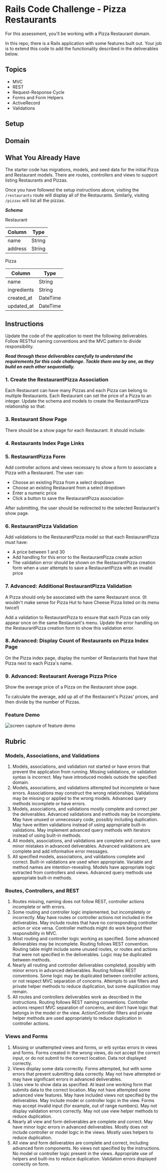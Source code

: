 # Rails Code Challenge - Pizza Restaurants

For this assessment, you'll be working with a Pizza Restaurant domain.

In this repo, there is a Rails application with some features built out. Your job is to extend this code to add the functionality described in the deliverables below.

## Topics

- MVC
- REST
- Request-Response Cycle
- Forms and Form Helpers
- ActiveRecord
- Validations

## Setup
<!-- 
Before you begin coding your solution, clone this repo and then `cd` into it. Then run `bundle install`, `rails db:migrate`, and `rails db:seed` to install dependencies and set up the database, and run `rails s` to start the server. -->

## Domain
<!-- 
There are three models in the domain: Restaurant, Pizza, and a join model RestaurantPizza. -->

<!-- Each Restaurant can have many Pizzas. Each Pizza can belong to multiple Restaurants. -->

## What You Already Have

The starter code has migrations, models, and seed data for the initial Pizza and Restaurant models. There are routes, controllers and views to support listing Restaurants and Pizzas.

Once you have followed the setup instructions above, visiting the `/restaurants` route will display all of the Restaurants. Similarly, visiting `/pizzas` will list all the pizzas.

***Schema***

Restaurant

| Column | Type |
| ------------- | ------------- |
| name | String |
| address | String |

Pizza

| Column | Type |
| ------------- | ------------- |
| name  | String  |
| ingredients | String  |
| created_at  | DateTime  |
| updated_at  | DateTime  |

## Instructions

Update the code of the application to meet the following deliverables. Follow RESTful naming conventions and the MVC pattern to divide responsibility.

***Read through these deliverables carefully to understand the requirements for this code challenge. Tackle them one by one, as they build on each other sequentially.***

### 1. Create the RestaurantPizza Association

Each Restaurant can have many Pizzas and each Pizza can belong to multiple Restaurants. Each Restaurant can set the price of a Pizza to an integer. Update the schema and models to create the RestaurantPizza relationship so that:

<!-- - A Pizza can be sold at many Restaurants
- A Restaurant can sell many Pizzas
- RestaurantPizza stores an integer price for each pizza (Remember, each Restaurant can choose how to price its own Pizzas) -->

<!-- ### 2. Pizza Show Page

There should be a show page for each Pizza. It should display the name and ingredients. -->

### 3. Restaurant Show Page

There should be a show page for each Restaurant. It should include:
<!-- 
- the Restaurant's name and address -->
<!-- - a list of the Pizzas it sells -->

<!-- Each pizza in the list should link to that Pizza's show page. -->

### 4. Restaurants Index Page Links

<!-- On the Restaurant index page, each Restaurant's name should link to the restaurant's show page. -->

### 5. RestaurantPizza Form

Add controller actions and views necessary to show a form to associate a Pizza with a Restaurant. The user can:

- Choose an existing Pizza from a select dropdown
- Choose an existing Restaurant from a select dropdown
- Enter a numeric price
- Click a button to save the RestaurantPizza association

After submitting, the user should be redirected to the selected Restaurant's show page.

### 6. RestaurantPizza Validation

Add validations to the RestaurantPizza model so that each RestaurantPizza must have:

- A price between 1 and 30
- Add handling for this error to the RestaurantPizza create action
- The validation error should be shown on the RestaurantPizza creation form when a user attempts to save a RestaurantPizza with an invalid price

### 7. Advanced: Additional RestaurantPizza Validation

A Pizza should only be associated with the same Restaurant once. (It wouldn't make sense for Pizza Hut to have Cheese Pizza listed on its menu twice!)

Add a validation to RestaurantPizza to ensure that each Pizza can only appear once on the same Restaurant's menu.
Update the error handling on the RestaurantPizza creation form to show this validation error.

### 8. Advanced: Display Count of Restaurants on Pizza Index Page

On the Pizza index page, display the number of Restaurants that have that Pizza next to each Pizza's name.

### 9. Advanced: Restaurant Average Pizza Price

Show the average price of a Pizza on the Restaurant show page. 

To calculate the average, add up all of the Restaurant's Pizzas' prices, and then divide by the number of Pizzas.

### Feature Demo

![screen capture of feature demo](pizza-features-demo.gif)

## Rubric

### Models, Associations, and Validations

1. Models, associations, and validation not started or have errors that prevent the application from running. Missing validations, or validation syntax is incorrect. May have introduced models outside the specified domain.
2. Models, associations, and validations attempted but incomplete or have errors. Associations may construct the wrong relationships. Validations may be missing or applied to the wrong models. Advanced query methods incomplete or have errors.
3. Models, associations, and validations mostly complete and correct per the deliverables. Advanced validations and methods may be incomplete. May have unused or unnecessary code, possibly including duplication. May have written validations instead of using appropriate built-in validations. May implement advanced query methods with iterators instead of using built-in methods.
4. All models, associations, and validations are complete and correct, save minor mistakes in advanced deliverables. Advanced validations are complete and add informative error messages.
5. All specified models, associations, and validations complete and correct. Built-in validations are used when appropriate. Variable and method names are intention-revealing. Models have appropriate logic extracted from controllers and views. Advanced query methods use appropriate built-in methods.

### Routes, Controllers, and REST

1. Routes missing, naming does not follow REST, controller actions incomplete or with errors.
2. Some routing and controller logic implemented, but incompletely or incorrectly. May have routes or controller actions not included in the deliverables. May include routes that have no corresponding controller action or vice versa. Controller methods might do work beyond their responsibility in MVC.
3. Most routing and controller logic working as specified. Some advanced deliverables may be incomplete. Routing follows REST convention. Routing table might include some unused routes, or routes and actions that were not specified in the deliverables. Logic may be duplicated between methods.
4. Nearly all routing and controller deliverables completed, possibly with minor errors in advanced deliverables. Routing follows REST conventions. Some logic may be duplicated between controller actions, or not respect MVC separation of concerns. Attempts to use filters and private helper methods to reduce duplication, but some duplication may remain.
5. All routes and controllers deliverables work as described in the instructions. Routing follows REST naming conventions. Controller actions respect MVC separation of concerns, and don't have logic that belongs in the model or the view. ActionController filters and private helper methods are used appropriately to reduce duplication in controller actions.

### Views and Forms

1. Missing or unattempted views and forms, or erb syntax errors in views and forms. Forms created in the wrong views, do not accept the correct input, or do not submit to the correct location. Data not displayed correctly.
2. Views display some data correctly. Forms attempted, but with some errors that prevent submitting data correctly. May not have attempted or may have significant errors in advanced deliverables.
3. Uses view to show data as specified. At least one working form that submits data to the correct location. May not have attempted some advanced view features. May have included views not specified by the deliverables. May include model or controller logic in the view. Forms may accept invalid input (for example, out of range numbers). May not display validation errors correctly. May not use view helper methods to reduce duplication.
4. Nearly all view and form deliverables are complete and correct. May have minor logic errors in advanced deliverables. Mostly does not include controller or model logic in the views. Mostly uses helpers to reduce duplication.
5. All view and form deliverables are complete and correct, including advanced form components. No views not specified by the instructions. No model or controller logic present in the views. Appropriate use of helpers and built-ins to reduce duplication. Validation errors displayed correctly on form.
